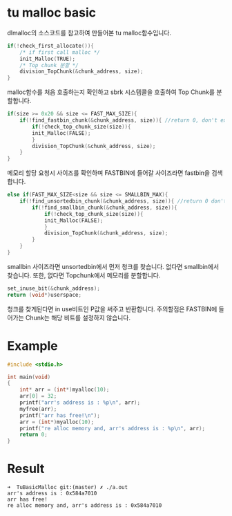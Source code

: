 # tu malloc basic 
dlmalloc의 소스코드를 참고하여 만들어본 tu malloc함수입니다. 

```C
if(!check_first_allocate()){
    /* if first call malloc */
    init_Malloc(TRUE);
    /* Top chunk 분할 */
    division_TopChunk(&chunk_address, size); 
}
```
malloc함수를 처음 호출하는지 확인하고 sbrk 시스템콜을 호출하여 Top Chunk를 분할합니다.


```C
if(size >= 0x20 && size <= FAST_MAX_SIZE){
    if(!find_fastbin_chunk(&chunk_address, size)){ //return 0, don't exist chunk
        if(!check_top_chunk_size(size)){
        init_Malloc(FALSE);
        }
        division_TopChunk(&chunk_address, size);
    }
}
```
메모리 할당 요청시 사이즈를 확인하며 FASTBIN에 들어갈 사이즈라면 fastbin을 검색합니다. 

```C
else if(FAST_MAX_SIZE<size && size <= SMALLBIN_MAX){
    if(!find_unsortedbin_chunk(&chunk_address, size)){ //return 0 don't exist chunk
        if(!find_smallbin_chunk(&chunk_address, size)){
            if(!check_top_chunk_size(size)){
            init_Malloc(FALSE);
            }
            division_TopChunk(&chunk_address, size);
        }
    }
}
```
smallbin 사이즈라면 unsortedbin에서 먼저 청크를 찾습니다. 없다면 smallbin에서 찾습니다. 또한, 없다면 Topchunk에서 메모리를 분할합니다.

```C
set_inuse_bit(&chunk_address);
return (void*)userspace;
```
청크를 찾게된다면 in use비트인 P값을 써주고 반환합니다. 주의할점은 FASTBIN에 들어가는 Chunk는 해당 비트를 설정하지 않습니다.   


# Example
```C
#include <stdio.h>

int main(void)
{
	int* arr = (int*)myalloc(10);
	arr[0] = 32; 
	printf("arr's address is : %p\n", arr); 	
	myfree(arr); 
	printf("arr has free!\n"); 
	arr = (int*)myalloc(10); 
	printf("re alloc memory and, arr's address is : %p\n", arr); 
	return 0;
}
```
# Result
```Shell
➜  TuBasicMalloc git:(master) ✗ ./a.out
arr's address is : 0x584a7010
arr has free!
re alloc memory and, arr's address is : 0x584a7010
```